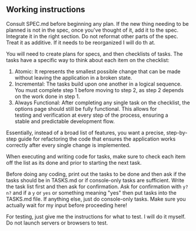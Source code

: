 ## Working instructions

Consult SPEC.md before beginning any plan. If the new thing needing to be planned is not in the spec, once you've thought of it, add it to the spec. Integrate it in the right section. Do not reformat other parts of the spec. Treat it as additive. If it needs to be reorganized I will do th at.


You will need to create plans for specs, and then checklists of tasks. The tasks have a specific way to think about each item on the checklist:

   1. Atomic: It represents the smallest possible change that can be made  
      without leaving the application in a broken state.
   2. Incremental: The tasks build upon one another in a logical sequence. 
      You must complete step 1 before moving to step 2, as step 2 depends  
      on the work done in step 1.
   3. Always Functional: After completing any single task on the checklist,
      the options page should still be fully functional. This allows for   
      testing and verification at every step of the process, ensuring a    
      stable and predictable development flow.

  Essentially, instead of a broad list of features, you want a precise,
  step-by-step guide for refactoring the code that ensures the
  application works correctly after every single change is implemented.


When executing and writing code for tasks, make sure to check each item off the list as its done and prior to starting the next task.

Before doing any coding, print out the tasks to be done and then ask if the tasks should be in TASKS.md or if console-only tasks are sufficient. Write the task list first and then ask for confirmation. Ask for confirmation with `y? n?` and if a `y` or `yes` or something meaning "yes" then put tasks into the TASKS.md file. If anything else, just do console-only tasks. Make sure you actually wait for my input before proceeding here!

For testing, just give me the instructions for what to test. I will do it myself. Do not launch servers or browsers to test.